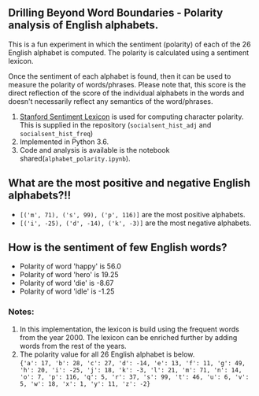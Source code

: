 ## Drilling Beyond Word Boundaries - Polarity analysis of English alphabets.

This is a fun experiment in which the sentiment (polarity) of each of the 26 English alphabet is computed. The polarity is calculated using a sentiment lexicon.

Once the sentiment of each alphabet is found, then it can be used to measure the polarity of words/phrases. Please note that, this score is the direct reflection of the score of the individual alphabets in the words and doesn't necessarily reflect any semantics of the word/phrases.

1. [Stanford Sentiment Lexicon](https://nlp.stanford.edu/projects/socialsent/) is used for computing character polarity. This is supplied in the repository (`socialsent_hist_adj` and `socialsent_hist_freq`)
2. Implemented in Python 3.6.
3. Code and analysis is available is the notebook shared(`alphabet_polarity.ipynb`). 


## What are the most positive and negative English alphabets?!!
* `[('m', 71), ('s', 99), ('p', 116)]` are the most positive alphabets. 
* `[('i', -25), ('d', -14), ('k', -3)]` are the most negative alphabets.

## How is the sentiment of few English words?
* Polarity of word 'happy' is 56.0
* Polarity of word 'hero' is 19.25
* Polarity of word 'die' is -8.67
* Polarity of word 'idle' is -1.25

### Notes:
1. In this implementation, the lexicon is build using the frequent words from the year 2000. The lexicon can be enriched further by adding words from the rest of the years.
2. The polarity value for all 26 English alphabet is below.<br>
`{'a': 17, 'b': 28, 'c': 27, 'd': -14, 'e': 13, 'f': 11, 'g': 49, 'h': 20, 'i': -25, 'j': 18, 'k': -3, 'l': 21, 'm': 71, 'n': 14, 'o': 7, 'p': 116, 'q': 5, 'r': 37, 's': 99, 't': 46, 'u': 6, 'v': 5, 'w': 18, 'x': 1, 'y': 11, 'z': -2}`
